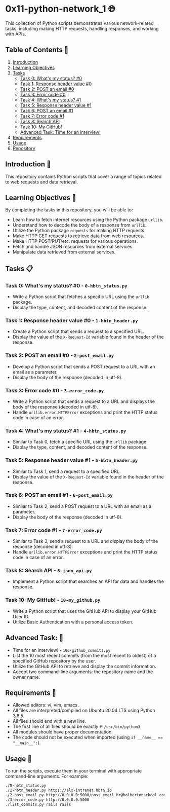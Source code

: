 #   0x11-python-network_1 🌐

This collection of Python scripts demonstrates various network-related tasks, including making HTTP requests, handling responses, and working with APIs.

## Table of Contents 📑

1. [Introduction](#introduction)
2. [Learning Objectives](#learning-objectives)
3. [Tasks](#tasks)
    - [Task 0: What's my status? #0](#task-0-whats-my-status-0---0-hbtn_statuspy)
    - [Task 1: Response header value #0](#task-1-response-header-value-0---1-hbtn_headerpy)
    - [Task 2: POST an email #0](#task-2-post-an-email-0---2-post_emailpy)
    - [Task 3: Error code #0](#task-3-error-code-0---3-error_codepy)
    - [Task 4: What's my status? #1](#task-4-whats-my-status-1---4-hbtn_statuspy)
    - [Task 5: Response header value #1](#task-5-response-header-value-1---5-hbtn_headerpy)
    - [Task 6: POST an email #1](#task-6-post-an-email-1---6-post_emailpy)
    - [Task 7: Error code #1](#task-7-error-code-1---7-error_codepy)
    - [Task 8: Search API](#task-8-search-api---8-json_apipy)
    - [Task 10: My GitHub!](#task-10-my-github---10-my_githubpy)
    - [Advanced Task: Time for an interview!](#advanced-task-time-for-an-interview-100-github_commitspy)
4. [Requirements](#requirements)
5. [Usage](#usage)
6. [Repository](#repository)

## Introduction 📜

This repository contains Python scripts that cover a range of topics related to web requests and data retrieval.

## Learning Objectives 🧠

By completing the tasks in this repository, you will be able to:

- Learn how to fetch internet resources using the Python package `urllib`.
- Understand how to decode the body of a response from `urllib`.
- Utilize the Python package `requests` for making HTTP requests.
- Make HTTP GET requests to retrieve data from web resources.
- Make HTTP POST/PUT/etc. requests for various operations.
- Fetch and handle JSON resources from external services.
- Manipulate data retrieved from external services.

## Tasks 📋

### Task 0: What's my status? #0 - `0-hbtn_status.py`
- Write a Python script that fetches a specific URL using the `urllib` package.
- Display the type, content, and decoded content of the response.

### Task 1: Response header value #0 - `1-hbtn_header.py`
- Create a Python script that sends a request to a specified URL.
- Display the value of the `X-Request-Id` variable found in the header of the response.

### Task 2: POST an email #0 - `2-post_email.py`
- Develop a Python script that sends a POST request to a URL with an email as a parameter.
- Display the body of the response (decoded in utf-8).

### Task 3: Error code #0 - `3-error_code.py`
- Write a Python script that sends a request to a URL and displays the body of the response (decoded in utf-8).
- Handle `urllib.error.HTTPError` exceptions and print the HTTP status code in case of an error.

### Task 4: What's my status? #1 - `4-hbtn_status.py`
- Similar to Task 0, fetch a specific URL using the `urllib` package.
- Display the type, content, and decoded content of the response.

### Task 5: Response header value #1 - `5-hbtn_header.py`
- Similar to Task 1, send a request to a specified URL.
- Display the value of the `X-Request-Id` variable found in the header of the response.

### Task 6: POST an email #1 - `6-post_email.py`
- Similar to Task 2, send a POST request to a URL with an email as a parameter.
- Display the body of the response (decoded in utf-8).

### Task 7: Error code #1 - `7-error_code.py`
- Similar to Task 3, send a request to a URL and display the body of the response (decoded in utf-8).
- Handle `urllib.error.HTTPError` exceptions and print the HTTP status code in case of an error.

### Task 8: Search API - `8-json_api.py`
- Implement a Python script that searches an API for data and handles the response.

### Task 10: My GitHub! - `10-my_github.py`
- Write a Python script that uses the GitHub API to display your GitHub User ID.
- Utilize Basic Authentication with a personal access token.

## Advanced Task: 💪
- Time for an interview! - `100-github_commits.py`
- List the 10 most recent commits (from the most recent to oldest) of a specified GitHub repository by the user.
- Utilize the GitHub API to retrieve and display the commit information.
- Accept two command-line arguments: the repository name and the owner name.

## Requirements 📝

- Allowed editors: vi, vim, emacs.
- All files are interpreted/compiled on Ubuntu 20.04 LTS using Python 3.8.5.
- All files should end with a new line.
- The first line of all files should be exactly `#!/usr/bin/python3`.
- All modules should have proper documentation.
- The code should not be executed when imported (using `if __name__ == "__main__":`).

## Usage 🚀

To run the scripts, execute them in your terminal with appropriate command-line arguments. For example:

```bash
./0-hbtn_status.py
./1-hbtn_header.py https://alx-intranet.hbtn.io
./2-post_email.py http://0.0.0.0:5000/post_email hr@holbertonschool.com
./3-error_code.py http://0.0.0.0:5000
./list_commits.py rails rails

